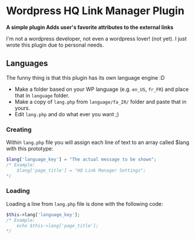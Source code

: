 Wordpress HQ Link Manager Plugin
================================

**A simple plugin Adds user's favorite attributes to the external links**

I'm not a wordpress developer, not even a wordpress lover! (not yet). I just wrote this plugin due to personal needs.

## Languages
The funny thing is that this plugin has its own language engine :D

* Make a folder based on your WP language (e.g. `en_US`, `fr_FR`) and place that in `language` folder.
* Make a copy of `lang.php` from `language/fa_IR/` folder and paste that in yours.
* Edit `lang.php` and do what ever you want ;)

### Creating

Within `lang.php` file you will assign each line of text to an array called $lang with this prototype:

```PHP
$lang['language_key'] = "The actual message to be shown";
/* Example:
	$lang['page_title'] = "HQ Link Manager Settings";
*/
```

### Loading

Loading a line from `lang.php` file is done with the following code:

```PHP
$this->lang['language_key'];
/* Example:
	echo $this->lang['page_title'];
*/
```
